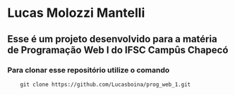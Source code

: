 # Lucas Molozzi Mantelli
## Esse é um projeto desenvolvido para a matéria de  Programação Web I do IFSC Campûs Chapecó

### Para clonar esse repositório utilize o comando 

``` 
    git clone https://github.com/Lucasboina/prog_web_1.git
 ```

